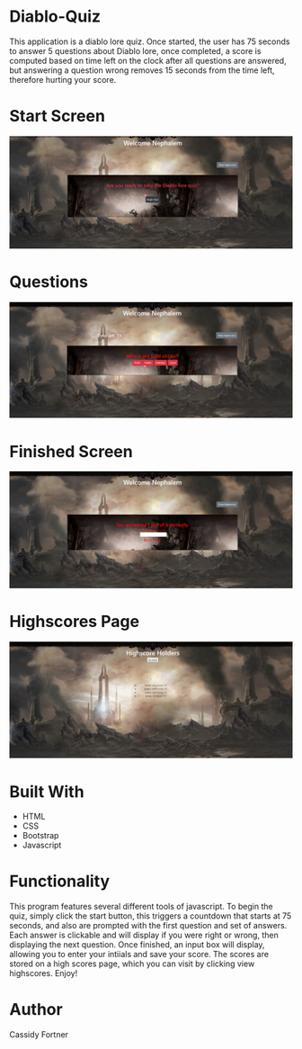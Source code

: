 # Diablo-Quiz
This application is a diablo lore quiz. Once started, the user has 75 seconds to answer 5 questions about Diablo lore, once completed, a score is computed based on time left on the clock after all questions are answered, but answering a question wrong removes 15 seconds from the time left, therefore hurting your score.

# Start Screen
![quiz start](assets/images/startscreen.png)

# Questions
![questions](assets/images/questions.png)

# Finished Screen
![quiz finished](assets/images/quizFinished.png)

# Highscores Page
![highscores](assets/images/highscoreScreen.png)

# Built With
* HTML
* CSS
* Bootstrap
* Javascript

# Functionality
This program features several different tools of javascript. To begin the quiz, simply click the start button, this triggers a countdown that starts at 75 seconds, and also are prompted with the first question and set of answers. Each answer is clickable and will display if you were right or wrong, then displaying the next question. Once finished, an input box will display, allowing you to enter your intiials and save your score. The scores are stored on a high scores page, which you can visit by clicking view highscores. Enjoy!

# Author
Cassidy Fortner
